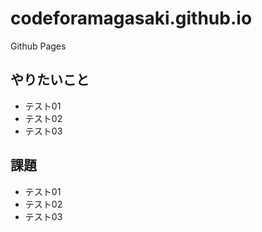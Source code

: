 # codeforamagasaki.github.io
Github Pages

## やりたいこと  
- テスト01
- テスト02
- テスト03

## 課題  
- テスト01
- テスト02
- テスト03
